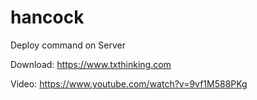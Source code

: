 # hancock 

Deploy command on Server

Download: https://www.txthinking.com

Video: https://www.youtube.com/watch?v=9vf1M588PKg

